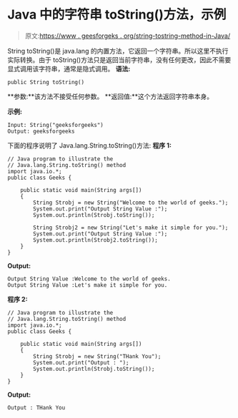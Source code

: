 # Java 中的字符串 toString()方法，示例

> 原文:[https://www . geesforgeks . org/string-tostring-method-in-Java/](https://www.geeksforgeeks.org/string-tostring-method-in-java/)

String toString()是 java.lang 的内置方法，它返回一个字符串。所以这里不执行实际转换。由于 toString()方法只是返回当前字符串，没有任何更改，因此不需要显式调用该字符串，通常是隐式调用。
**语法:**

```
public String toString()
```

**参数:**该方法不接受任何参数。
**返回值:**这个方法返回字符串本身。

**示例:**

```
Input: String("geeksforgeeks")
Output: geeksforgeeks

```

下面的程序说明了 Java.lang.String.toString()方法:
**程序 1:**

```
// Java program to illustrate the
// Java.lang.String.toString() method
import java.io.*;
public class Geeks {

    public static void main(String args[])
    {
        String Strobj = new String("Welcome to the world of geeks.");
        System.out.print("Output String Value :");
        System.out.println(Strobj.toString());

        String Strobj2 = new String("Let's make it simple for you.");
        System.out.print("Output String Value :");
        System.out.println(Strobj2.toString());
    }
}
```

**Output:**

```
Output String Value :Welcome to the world of geeks.
Output String Value :Let's make it simple for you.

```

**程序 2:**

```
// Java program to illustrate the
// Java.lang.String.toString() method
import java.io.*;
public class Geeks {

    public static void main(String args[])
    {
        String Strobj = new String("THank You");
        System.out.print("Output : ");
        System.out.println(Strobj.toString());
    }
}
```

**Output:**

```
Output : THank You

```